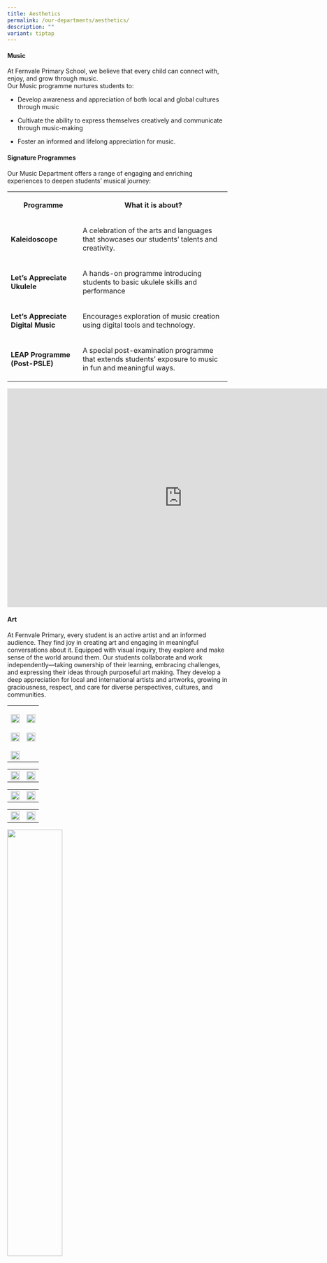 ```yaml
---
title: Aesthetics
permalink: /our-departments/aesthetics/
description: ""
variant: tiptap
---
```

<h4><strong>Music</strong></h4>
<p>At Fernvale Primary School, we believe that every child can connect with,
enjoy, and grow through music.
<br>Our Music programme nurtures students to:</p>
<ul data-tight="true" class="tight">
<li>
<p>Develop awareness and appreciation of both local and global cultures through
music</p>
</li>
<li>
<p>Cultivate the ability to express themselves creatively and communicate
through music-making</p>
</li>
<li>
<p>Foster an informed and lifelong appreciation for music.</p>
</li>
</ul>
<p></p>
<h4><strong>Signature Programmes</strong></h4>
<p>Our Music Department offers a range of engaging and enriching experiences
to deepen students’ musical journey:</p>
<table style="minWidth: 50px">
<colgroup>
<col>
<col>
</colgroup>
<tbody>
<tr>
<th rowspan="1" colspan="1">
<p>Programme</p>
</th>
<th rowspan="1" colspan="1">
<p>What it is about?</p>
</th>
</tr>
<tr>
<td rowspan="1" colspan="1">
<p><strong>Kaleidoscope</strong>
</p>
</td>
<td rowspan="1" colspan="1">
<p>A celebration of the arts and languages that showcases our students’ talents
and creativity.</p>
</td>
</tr>
<tr>
<td rowspan="1" colspan="1">
<p><strong>Let’s Appreciate Ukulele</strong>
</p>
</td>
<td rowspan="1" colspan="1">
<p>A hands-on programme introducing students to basic ukulele skills and
performance</p>
</td>
</tr>
<tr>
<td rowspan="1" colspan="1">
<p><strong>Let’s Appreciate Digital Music</strong>&nbsp;</p>
</td>
<td rowspan="1" colspan="1">
<p>Encourages exploration of music creation using digital tools and technology.</p>
</td>
</tr>
<tr>
<td rowspan="1" colspan="1">
<p><strong>LEAP Programme (Post-PSLE)</strong>&nbsp;</p>
</td>
<td rowspan="1" colspan="1">
<p>A special post-examination programme that extends students’ exposure to
music in fun and meaningful ways.</p>
</td>
</tr>
</tbody>
</table>
<p></p>
<div class="iframe-wrapper">
<iframe height="500" width="800" allowfullscreen="true" frameborder="0" src="https://docs.google.com/presentation/d/e/2PACX-1vSUeW9inew07Ltfv3DsMJonPBA2anQFBcOsOBFlqDbim1Anr0N1k17b3FXlDpJCt_LYHJEMmkyuZEj5/pubembed?start=true&amp;loop=true&amp;delayms=3000"></iframe>
</div>
<h4><strong>Art</strong></h4>
<p>At Fernvale Primary, every student is an active artist and an informed
audience. They find joy in creating art and engaging in meaningful conversations
about it. Equipped with visual inquiry, they explore and make sense of
the world around them. Our students collaborate and work independently—taking
ownership of their learning, embracing challenges, and expressing their
ideas through purposeful art making. They develop a deep appreciation for
local and international artists and artworks, growing in graciousness,
respect, and care for diverse perspectives, cultures, and communities.</p>
<p></p>
<table style="minWidth: 50px">
<colgroup>
<col>
<col>
</colgroup>
<tbody>
<tr>
<th rowspan="1" colspan="1">
<p></p>
<div class="isomer-image-wrapper">
<img style="width: 100%" height="auto" width="100%" alt="" src="/images/Our departments/Aesthetics/1.jpg">
</div>
</th>
<th rowspan="1" colspan="1">
<p></p>
<div class="isomer-image-wrapper">
<img style="width: 100%" height="auto" width="100%" alt="" src="/images/Our departments/Aesthetics/2.jpg">
</div>
</th>
</tr>
<tr>
<td rowspan="1" colspan="1">
<p></p>
<div class="isomer-image-wrapper">
<img style="width: 100%" height="auto" width="100%" alt="" src="/images/Our departments/Aesthetics/3.jpg">
</div>
</td>
<td rowspan="1" colspan="1">
<p></p>
<div class="isomer-image-wrapper">
<img style="width: 100%" height="auto" width="100%" alt="" src="/images/Our departments/Aesthetics/4.jpg">
</div>
</td>
</tr>
<tr>
<td rowspan="1" colspan="1">
<p></p>
<div class="isomer-image-wrapper">
<img style="width: 100%" height="auto" width="100%" alt="" src="/images/Our departments/Aesthetics/5.jpg">
</div>
</td>
<td rowspan="1" colspan="1">
<p></p>
</td>
</tr>
</tbody>
</table>
<p></p>
<p></p>
<table style="minWidth: 50px">
<colgroup>
<col>
<col>
</colgroup>
<tbody>
<tr>
<th rowspan="1" colspan="1">
<div class="isomer-image-wrapper">
<img style="width: 100%" height="auto" width="100%" alt="" src="/images/aesthetics%205.jpg">
</div>
</th>
<th rowspan="1" colspan="1">
<div class="isomer-image-wrapper">
<img style="width: 100%" height="auto" width="100%" alt="" src="/images/aesthetics%202.jpg">
</div>
</th>
</tr>
</tbody>
</table>
<table style="minWidth: 50px">
<colgroup>
<col>
<col>
</colgroup>
<tbody>
<tr>
<th rowspan="1" colspan="1">
<div class="isomer-image-wrapper">
<img style="width: 100%" height="auto" width="100%" alt="" src="/images/aesthetics%206.jpg">
</div>
</th>
<th rowspan="1" colspan="1">
<div class="isomer-image-wrapper">
<img style="width: 100%" height="auto" width="100%" alt="" src="/images/aesthetics%203.jpg">
</div>
</th>
</tr>
</tbody>
</table>
<table style="minWidth: 50px">
<colgroup>
<col>
<col>
</colgroup>
<tbody>
<tr>
<th rowspan="1" colspan="1">
<div class="isomer-image-wrapper">
<img style="width: 100%" height="auto" width="100%" alt="" src="/images/aesthetics%207.jpg">
</div>
</th>
<th rowspan="1" colspan="1">
<div class="isomer-image-wrapper">
<img style="width: 100%" height="auto" width="100%" alt="" src="/images/aesthetics%204.jpg">
</div>
</th>
</tr>
</tbody>
</table>
<div class="isomer-image-wrapper">
<img style="width: 50%;" height="auto" width="100%" alt="" src="/images/aesthetics%208.jpg">
</div>
<p></p>